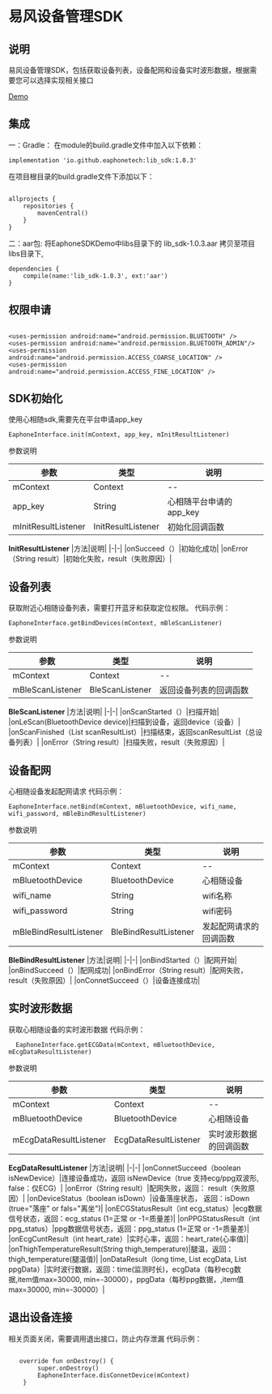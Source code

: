 # 易风设备管理SDK
## 说明
易风设备管理SDK，包括获取设备列表，设备配网和设备实时波形数据，根据需要您可以选择实现相关接口

[Demo](https://github.com/EaphoneTech/xinxiangsui-sdk-android-demo)
## 集成
一：Gradle：
在module的build.gradle文件中加入以下依赖：
```language
implementation 'io.github.eaphonetech:lib_sdk:1.0.3'
```
在项目根目录的build.gradle文件下添加以下：
```language

allprojects {
    repositories {
        mavenCentral()
    }
}

```

二：aar包:
将EaphoneSDKDemo中libs目录下的 lib_sdk-1.0.3.aar 拷贝至项目libs目录下,

```language
dependencies {
    compile(name:'lib_sdk-1.0.3', ext:'aar')
}
```


## 权限申请
```language

<uses-permission android:name="android.permission.BLUETOOTH" />
<uses-permission android:name="android.permission.BLUETOOTH_ADMIN"/>
<uses-permission android:name="android.permission.ACCESS_COARSE_LOCATION" />
<uses-permission android:name="android.permission.ACCESS_FINE_LOCATION" />

```
## SDK初始化
使用心相随sdk,需要先在平台申请app_key

```language
EaphoneInterface.init(mContext, app_key, mInitResultListener)
```
参数说明

|参数|类型|说明|
|-|-|-|
|mContext|Context|--|
|app_key|String|心相随平台申请的app_key|
|mInitResultListener|InitResultListener|初始化回调函数|

**InitResultListener**
|方法|说明|
|-|-|
|onSucceed（）|初始化成功|
|onError（String result）|初始化失败，result（失败原因）|

## 设备列表
获取附近心相随设备列表，需要打开蓝牙和获取定位权限。
代码示例：
```language
EaphoneInterface.getBindDevices(mContext, mBleScanListener)
```
参数说明

|参数|类型|说明|
|-|-|-|
|mContext|Context|--|
|mBleScanListener|BleScanListener|返回设备列表的回调函数|

**BleScanListener**
|方法|说明|
|-|-|
|onScanStarted（）|扫描开始|
|onLeScan(BluetoothDevice device)|扫描到设备，返回device（设备）|
|onScanFinished（List<BluetoothDevice> scanResultList）|扫描结束，返回scanResultList（总设备列表）|
|onError（String result）|扫描失败，result（失败原因）|

## 设备配网
心相随设备发起配网请求
代码示例：
```language
EaphoneInterface.netBind(mContext, mBluetoothDevice, wifi_name, wifi_password, mBleBindResultListener)
```
参数说明

|参数|类型|说明|
|-|-|-|
|mContext|Context|--|
|mBluetoothDevice|BluetoothDevice|心相随设备|
|wifi_name|String|wifi名称|
|wifi_password|String|wifi密码|
|mBleBindResultListener|BleBindResultListener|发起配网请求的回调函数|

**BleBindResultListener**
|方法|说明|
|-|-|
|onBindStarted（）|配网开始|
|onBindSucceed（）|配网成功|
|onBindError（String result）|配网失败，result（失败原因）|
|onConnetSucceed（）|设备连接成功|

## 实时波形数据

获取心相随设备的实时波形数据
代码示例：
```language
  EaphoneInterface.getECGData(mContext, mBluetoothDevice, mEcgDataResultListener)
```
参数说明

|参数|类型|说明|
|-|-|-|
|mContext|Context|--|
|mBluetoothDevice|BluetoothDevice|心相随设备|
|mEcgDataResultListener|EcgDataResultListener|实时波形数据的回调函数|

**EcgDataResultListener**
|方法|说明|
|-|-|
|onConnetSucceed（boolean isNewDevice）|连接设备成功，返回 isNewDevice（true 支持ecg/ppg双波形, false：仅ECG）|
|onError（String result）|配网失败，返回： result（失败原因）|
|onDeviceStatus（boolean isDown）|设备落座状态， 返回：isDown (true="落座" or fals="离坐")|
|onECGStatusResult（int ecg_status）|ecg数据信号状态，返回：ecg_status (1=正常 or -1=质量差)|
|onPPGStatusResult（int ppg_status）|ppg数据信号状态，返回：ppg_status (1=正常 or -1=质量差)|
|onEcgCuntResult（int heart_rate）|实时心率，返回：heart_rate(心率值)|
|onThighTemperatureResult(String thigh_temperature)|腿温，返回：thigh_temperature(腿温值)|
|onDataResult（long time, List<Integer> ecgData, List<Integer> ppgData）|实时波行数据，返回：time(监测时长)，ecgData（每秒ecg数据,item值max=30000, min=-30000），ppgData（每秒ppg数据，,item值max=30000, min=-30000）|

## 退出设备连接
相关页面关闭，需要调用退出接口，防止内存泄漏
代码示例：
```language

   override fun onDestroy() {
        super.onDestroy()
        EaphoneInterface.disConnetDevice(mContext)
    }


```
